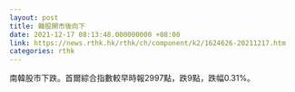 ```yaml
---
layout: post
title: 韓股開市後向下
date: 2021-12-17 08:13:48.000000000 +08:00
link: https://news.rthk.hk/rthk/ch/component/k2/1624626-20211217.htm
categories: rthk
---
```


南韓股市下跌。首爾綜合指數較早時報2997點，跌9點，跌幅0.31%。
